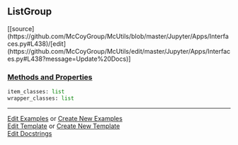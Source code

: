 ## <a id="McUtils.Jupyter.Apps.Interfaces.ListGroup">ListGroup</a> 
<div class="docs-source-link" markdown="1">
[[source](https://github.com/McCoyGroup/McUtils/blob/master/Jupyter/Apps/Interfaces.py#L438)/[edit](https://github.com/McCoyGroup/McUtils/edit/master/Jupyter/Apps/Interfaces.py#L438?message=Update%20Docs)]
</div>



<div class="collapsible-section">
 <div class="collapsible-section collapsible-section-header" markdown="1">
 
### <a class="collapse-link" data-toggle="collapse" href="#methods">Methods and Properties</a> <a class="float-right" data-toggle="collapse" href="#methods"><i class="fa fa-chevron-down"></i></a>

 </div>
 <div class="collapsible-section collapsible-section-body collapse" id="methods" markdown="1">

```python
item_classes: list
wrapper_classes: list
```


 </div>
</div>




___

[Edit Examples](https://github.com/McCoyGroup/McUtils/edit/gh-pages/ci/examples/McUtils/Jupyter/Apps/Interfaces/ListGroup.md) or 
[Create New Examples](https://github.com/McCoyGroup/McUtils/new/gh-pages/?filename=ci/examples/McUtils/Jupyter/Apps/Interfaces/ListGroup.md) <br/>
[Edit Template](https://github.com/McCoyGroup/McUtils/edit/gh-pages/ci/docs/McUtils/Jupyter/Apps/Interfaces/ListGroup.md) or 
[Create New Template](https://github.com/McCoyGroup/McUtils/new/gh-pages/?filename=ci/docs/templates/McUtils/Jupyter/Apps/Interfaces/ListGroup.md) <br/>
[Edit Docstrings](https://github.com/McCoyGroup/McUtils/edit/master/Jupyter/Apps/Interfaces.py#L438?message=Update%20Docs)